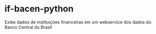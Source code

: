 # if-bacen-python
Exibe dados de instituições financeiras em um webservice dos dados do Banco Central do Brasil
